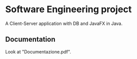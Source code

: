 # Software Engineering project
A Client-Server application with DB and JavaFX in Java.

## Documentation
Look at "Documentazione.pdf".
